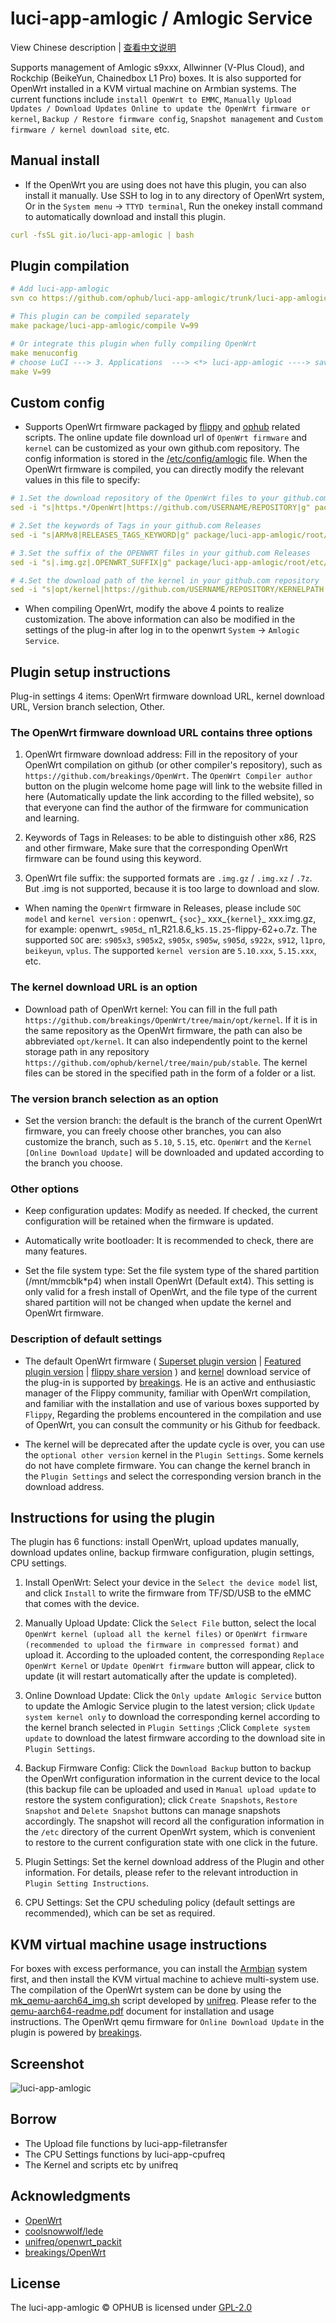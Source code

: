 # luci-app-amlogic / Amlogic Service

View Chinese description  |  [查看中文说明](README.cn.md)

Supports management of Amlogic s9xxx, Allwinner (V-Plus Cloud), and Rockchip (BeikeYun, Chainedbox L1 Pro) boxes. It is also supported for OpenWrt installed in a KVM virtual machine on Armbian systems. The current functions include `install OpenWrt to EMMC`, `Manually Upload Updates / Download Updates Online to update the OpenWrt firmware or kernel`, `Backup / Restore firmware config`, `Snapshot management` and `Custom firmware / kernel download site`, etc.

## Manual install

- If the OpenWrt you are using does not have this plugin, you can also install it manually. Use SSH to log in to any directory of OpenWrt system, Or in the `System menu` → `TTYD terminal`, Run the onekey install command to automatically download and install this plugin.

```yaml
curl -fsSL git.io/luci-app-amlogic | bash
```

## Plugin compilation

```yaml
# Add luci-app-amlogic
svn co https://github.com/ophub/luci-app-amlogic/trunk/luci-app-amlogic package/luci-app-amlogic

# This plugin can be compiled separately
make package/luci-app-amlogic/compile V=99

# Or integrate this plugin when fully compiling OpenWrt
make menuconfig
# choose LuCI ---> 3. Applications  ---> <*> luci-app-amlogic ----> save
make V=99
```

## Custom config

- Supports OpenWrt firmware packaged by [flippy](https://github.com/unifreq/openwrt_packit) and [ophub](https://github.com/ophub/amlogic-s9xxx-openwrt) related scripts. The online update file download url of `OpenWrt firmware` and `kernel` can be customized as your own github.com repository. The config information is stored in the [/etc/config/amlogic](https://github.com/ophub/luci-app-amlogic/blob/main/luci-app-amlogic/root/etc/config/amlogic) file. When the OpenWrt firmware is compiled, you can directly modify the relevant values in this file to specify:

```yaml
# 1.Set the download repository of the OpenWrt files to your github.com
sed -i "s|https.*/OpenWrt|https://github.com/USERNAME/REPOSITORY|g" package/luci-app-amlogic/root/etc/config/amlogic

# 2.Set the keywords of Tags in your github.com Releases
sed -i "s|ARMv8|RELEASES_TAGS_KEYWORD|g" package/luci-app-amlogic/root/etc/config/amlogic

# 3.Set the suffix of the OPENWRT files in your github.com Releases
sed -i "s|.img.gz|.OPENWRT_SUFFIX|g" package/luci-app-amlogic/root/etc/config/amlogic

# 4.Set the download path of the kernel in your github.com repository
sed -i "s|opt/kernel|https://github.com/USERNAME/REPOSITORY/KERNELPATH|g" package/luci-app-amlogic/root/etc/config/amlogic
```

- When compiling OpenWrt, modify the above 4 points to realize customization. The above information can also be modified in the settings of the plug-in after log in to the openwrt `System` → `Amlogic Service`.

## Plugin setup instructions

Plug-in settings 4 items: OpenWrt firmware download URL, kernel download URL, Version branch selection, Other.

### The OpenWrt firmware download URL contains three options

1. OpenWrt firmware download address: Fill in the repository of your OpenWrt compilation on github (or other compiler's repository), such as `https://github.com/breakings/OpenWrt`. The `OpenWrt Compiler author` button on the plugin welcome home page will link to the website filled in here (Automatically update the link according to the filled website), so that everyone can find the author of the firmware for communication and learning.

2. Keywords of Tags in Releases: to be able to distinguish other x86, R2S and other firmware, Make sure that the corresponding OpenWrt firmware can be found using this keyword.

3. OpenWrt file suffix: the supported formats are `.img.gz` / `.img.xz` / `.7z`. But .img is not supported, because it is too large to download and slow.

- When naming the `OpenWrt` firmware in Releases, please include `SOC model` and `kernel version` : openwrt_ `{soc}`_ xxx_`{kernel}`_ xxx.img.gz, for example: openwrt_ `s905d`_ n1_R21.8.6_k`5.15.25`-flippy-62+o.7z. The supported `SOC` are: `s905x3`, `s905x2`, `s905x`, `s905w`, `s905d`, `s922x`, `s912`, `l1pro`, `beikeyun`, `vplus`. The supported `kernel version` are `5.10.xxx`, `5.15.xxx`, etc.

### The kernel download URL is an option

- Download path of OpenWrt kernel: You can fill in the full path `https://github.com/breakings/OpenWrt/tree/main/opt/kernel`. If it is in the same repository as the OpenWrt firmware, the path can also be abbreviated `opt/kernel`. It can also independently point to the kernel storage path in any repository  `https://github.com/ophub/kernel/tree/main/pub/stable`. The kernel files can be stored in the specified path in the form of a folder or a list.

### The version branch selection as an option

- Set the version branch: the default is the branch of the current OpenWrt firmware, you can freely choose other branches, you can also customize the branch, such as `5.10`, `5.15`, etc. `OpenWrt` and the `Kernel` `[Online Download Update]` will be downloaded and updated according to the branch you choose.

### Other options

- Keep configuration updates: Modify as needed. If checked, the current configuration will be retained when the firmware is updated.

- Automatically write bootloader: It is recommended to check, there are many features.

- Set the file system type: Set the file system type of the shared partition (/mnt/mmcblk*p4) when install OpenWrt (Default ext4). This setting is only valid for a fresh install of OpenWrt, and the file type of the current shared partition will not be changed when update the kernel and OpenWrt firmware.

### Description of default settings

- The default OpenWrt firmware ( [Superset plugin version](https://github.com/breakings/OpenWrt/releases/tag/ARMv8) | [Featured plugin version](https://github.com/breakings/OpenWrt/releases/tag/armv8_mini) | [flippy share version](https://github.com/breakings/OpenWrt/releases/tag/flippy_openwrt) ) and [kernel](https://github.com/breakings/OpenWrt/tree/main/opt/kernel) download service of the plug-in is supported by [breakings](https://github.com/breakings/OpenWrt). He is an active and enthusiastic manager of the Flippy community, familiar with OpenWrt compilation, and familiar with the installation and use of various boxes supported by `Flippy`, Regarding the problems encountered in the compilation and use of OpenWrt, you can consult the community or his Github for feedback.

- The kernel will be deprecated after the update cycle is over, you can use the `optional other version` kernel in the `Plugin Settings`. Some kernels do not have complete firmware. You can change the kernel branch in the `Plugin Settings` and select the corresponding version branch in the download address.

## Instructions for using the plugin

The plugin has 6 functions: install OpenWrt, upload updates manually, download updates online, backup firmware configuration, plugin settings, CPU settings.

1. Install OpenWrt: Select your device in the `Select the device model` list, and click `Install` to write the firmware from TF/SD/USB to the eMMC that comes with the device.

2. Manually Upload Update: Click the `Select File` button, select the local `OpenWrt kernel (upload all the kernel files)` or `OpenWrt firmware (recommended to upload the firmware in compressed format)` and upload it. According to the uploaded content, the corresponding `Replace OpenWrt Kernel` or `Update OpenWrt firmware` button will appear, click to update (it will restart automatically after the update is completed).

3. Online Download Update: Click the `Only update Amlogic Service` button to update the Amlogic Service plugin to the latest version; click `Update system kernel only` to download the corresponding kernel according to the kernel branch selected in `Plugin Settings` ;Click `Complete system update` to download the latest firmware according to the download site in `Plugin Settings`.

4. Backup Firmware Config: Click the `Download Backup` button to backup the OpenWrt configuration information in the current device to the local (this backup file can be uploaded and used in `Manual upload update` to restore the system configuration); click `Create Snapshots`, `Restore Snapshot` and `Delete Snapshot` buttons can manage snapshots accordingly. The snapshot will record all the configuration information in the `/etc` directory of the current OpenWrt system, which is convenient to restore to the current configuration state with one click in the future.

5. Plugin Settings: Set the kernel download address of the Plugin and other information. For details, please refer to the relevant introduction in `Plugin Setting Instructions`.

6. CPU Settings: Set the CPU scheduling policy (default settings are recommended), which can be set as required.

## KVM virtual machine usage instructions

For boxes with excess performance, you can install the [Armbian](https://github.com/ophub/amlogic-s9xxx-armbian) system first, and then install the KVM virtual machine to achieve multi-system use. The compilation of the OpenWrt system can be done by using the [mk_qemu-aarch64_img.sh](https://github.com/unifreq/openwrt_packit/blob/master/mk_qemu-aarch64_img.sh) script developed by [unifreq](https://github.com/unifreq/openwrt_packit). Please refer to the [qemu-aarch64-readme.pdf](https://github.com/unifreq/openwrt_packit/blob/master/files/qemu-aarch64/qemu-aarch64-readme.pdf) document for installation and usage instructions. The OpenWrt qemu firmware for `Online Download Update` in the plugin is powered by [breakings](https://github.com/breakings/OpenWrt).

## Screenshot

![luci-app-amlogic](https://user-images.githubusercontent.com/68696949/145738300-2981e589-ef33-46e0-9af3-55e6e5dd67c0.gif)

## Borrow

- The Upload file functions by luci-app-filetransfer
- The CPU Settings functions by luci-app-cpufreq
- The Kernel and scripts etc by unifreq

## Acknowledgments

- [OpenWrt](https://github.com/openwrt/openwrt)
- [coolsnowwolf/lede](https://github.com/coolsnowwolf/lede)
- [unifreq/openwrt_packit](https://github.com/unifreq/openwrt_packit)
- [breakings/OpenWrt](https://github.com/breakings/OpenWrt)

## License

The luci-app-amlogic © OPHUB is licensed under [GPL-2.0](https://github.com/ophub/luci-app-amlogic/blob/main/LICENSE)
